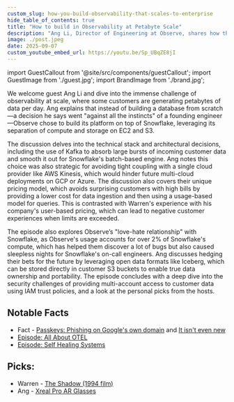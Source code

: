 ```yaml
---
custom_slug: how-you-build-observability-that-scales-to-enterprise
hide_table_of_contents: true
title: "How to build in Observability at Petabyte Scale"
description: "Ang Li, Director of Engineering at Observe, shares how they built a petabyte-scale observability platform using Snowflake, Kafka, and open data formats."
image: ./post.jpeg
date: 2025-09-07
custom_youtube_embed_url: https://youtu.be/Sp_UBqZE8jI
---
```


import GuestCallout from '@site/src/components/guestCallout';
import GuestImage from './guest.jpg';
import BrandImage from './brand.jpg';

<GuestCallout name="Ang Li " link="https://www.linkedin.com/in/angliphd/" image={GuestImage} brandImg={BrandImage} />

We welcome guest Ang Li and dive into the immense challenge of observability at scale, where some customers are generating petabytes of data per day. Ang explains that instead of building a database from scratch—a decision he says went "against all the instincts" of a founding engineer—Observe chose to build its platform on top of Snowflake, leveraging its separation of compute and storage on EC2 and S3.

The discussion delves into the technical stack and architectural decisions, including the use of Kafka to absorb large bursts of incoming customer data and smooth it out for Snowflake's batch-based engine. Ang notes this choice was also strategic for avoiding tight coupling with a single cloud provider like AWS Kinesis, which would hinder future multi-cloud deployments on GCP or Azure. The discussion also covers their unique pricing model, which avoids surprising customers with high bills by providing a lower cost for data ingestion and then using a usage-based model for queries. This is contrasted with Warren's experience with his company's user-based pricing, which can lead to negative customer experiences when limits are exceeded.

The episode also explores Observe’s "love-hate relationship" with Snowflake, as Observe's usage accounts for over 2% of Snowflake's compute, which has helped them discover a lot of bugs but also caused sleepless nights for Snowflake's on-call engineers. Ang discusses hedging their bets for the future by leveraging open data formats like Iceberg, which can be stored directly in customer S3 buckets to enable true data ownership and portability. The episode concludes with a deep dive into the security challenges of providing multi-account access to customer data using IAM trust policies, and a look at the personal picks from the hosts.

## Notable Facts
* Fact - [Passkeys: Phishing on Google's own domain](https://www.adaptivesecurity.com/blog/gmail-phishing-google-sites-scam) and [It isn't even new](https://mashable.com/article/google-sites-phishing-scams)
* [Episode: All About OTEL](../everything-is-amazing-with-otel/index.md)
* [Episode: Self Healing Systems](../self-healing-systems/index.md)

## Picks:
* Warren - [The Shadow (1994 film)](https://www.imdb.com/title/tt0111143/)
* Ang - [Xreal Pro AR Glasses](https://www.xreal.com/air/)